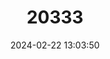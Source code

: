 ---
title: "20333"
category: "Solomys ponceleti"
draft: false
date: 2024-02-22 13:03:50
languages:
  English: ["Poncelet's Naked-tailed Rat", "Poncelet's Giant Rat"]
---